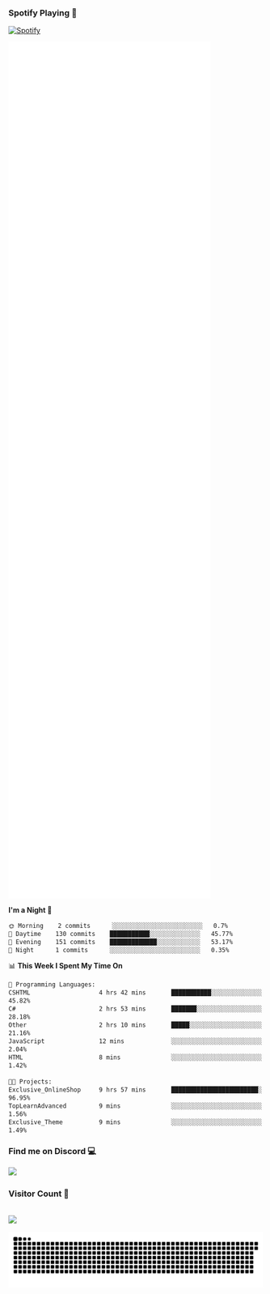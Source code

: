 ### Spotify Playing 🎵
[![Spotify](https://spotify-livestats-callme-milad.vercel.app/api/spotify)](https://open.spotify.com/user/314mrt6dxn5cqoxklh3thbwlr6by)

<img align="center" src="/github-metrics.svg" alt="Metrics" width="400">

<!--START_SECTION:waka-->
**I'm a Night 🦉** 

```text
🌞 Morning    2 commits      ░░░░░░░░░░░░░░░░░░░░░░░░░   0.7% 
🌆 Daytime    130 commits    ███████████░░░░░░░░░░░░░░   45.77% 
🌃 Evening    151 commits    █████████████░░░░░░░░░░░░   53.17% 
🌙 Night      1 commits      ░░░░░░░░░░░░░░░░░░░░░░░░░   0.35%

```


📊 **This Week I Spent My Time On** 

```text
💬 Programming Languages: 
CSHTML                   4 hrs 42 mins       ███████████░░░░░░░░░░░░░░   45.82% 
C#                       2 hrs 53 mins       ███████░░░░░░░░░░░░░░░░░░   28.18% 
Other                    2 hrs 10 mins       █████░░░░░░░░░░░░░░░░░░░░   21.16% 
JavaScript               12 mins             ░░░░░░░░░░░░░░░░░░░░░░░░░   2.04% 
HTML                     8 mins              ░░░░░░░░░░░░░░░░░░░░░░░░░   1.42%

🐱‍💻 Projects: 
Exclusive_OnlineShop     9 hrs 57 mins       ████████████████████████░   96.95% 
TopLearnAdvanced         9 mins              ░░░░░░░░░░░░░░░░░░░░░░░░░   1.56% 
Exclusive_Theme          9 mins              ░░░░░░░░░░░░░░░░░░░░░░░░░   1.49%

```


<!--END_SECTION:waka-->

### Find me on Discord 💻
<a href="https://discord.gg/pQVcABAxAy" rel="nofollow"> 
  <img src="https://discord.c99.nl/widget/theme-3/977957889358573609.png" data-canonical-src="https://discord.c99.nl/widget/theme-3/977957889358573609.png" style="max-width: 100%;"></a>

### Visitor Count 🔢
<p align="left"> 
  <br>
  <img src="https://profile-counter.glitch.me/callme-devil/count.svg" />
</p>

<img src="https://github.com/callme-devil/callme-devil/blob/output/github-contribution-grid-snake.svg" alt="snake" style="max-width: 100%;">
